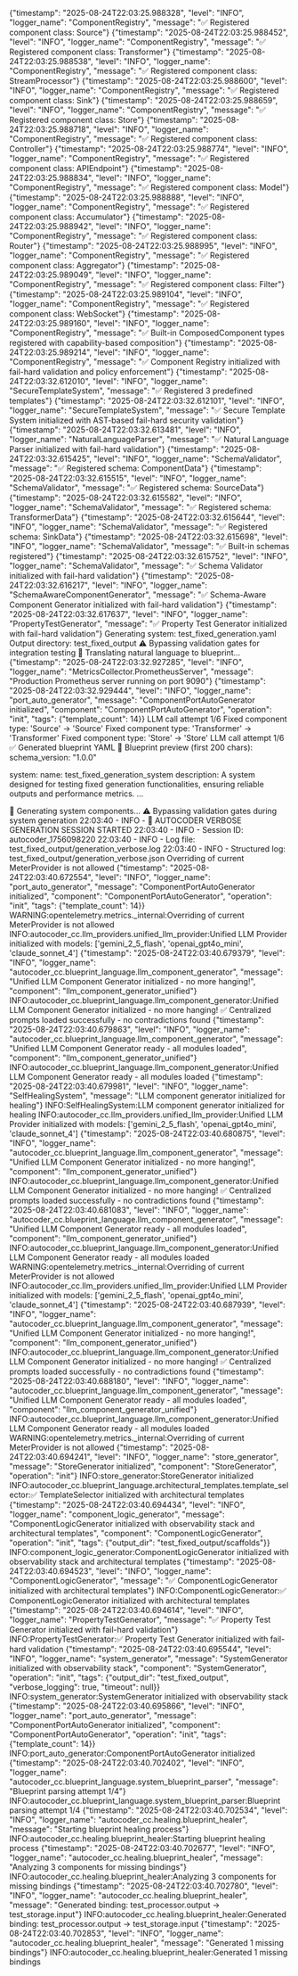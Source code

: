 {"timestamp": "2025-08-24T22:03:25.988328", "level": "INFO", "logger_name": "ComponentRegistry", "message": "✅ Registered component class: Source"}
{"timestamp": "2025-08-24T22:03:25.988452", "level": "INFO", "logger_name": "ComponentRegistry", "message": "✅ Registered component class: Transformer"}
{"timestamp": "2025-08-24T22:03:25.988538", "level": "INFO", "logger_name": "ComponentRegistry", "message": "✅ Registered component class: StreamProcessor"}
{"timestamp": "2025-08-24T22:03:25.988600", "level": "INFO", "logger_name": "ComponentRegistry", "message": "✅ Registered component class: Sink"}
{"timestamp": "2025-08-24T22:03:25.988659", "level": "INFO", "logger_name": "ComponentRegistry", "message": "✅ Registered component class: Store"}
{"timestamp": "2025-08-24T22:03:25.988718", "level": "INFO", "logger_name": "ComponentRegistry", "message": "✅ Registered component class: Controller"}
{"timestamp": "2025-08-24T22:03:25.988774", "level": "INFO", "logger_name": "ComponentRegistry", "message": "✅ Registered component class: APIEndpoint"}
{"timestamp": "2025-08-24T22:03:25.988834", "level": "INFO", "logger_name": "ComponentRegistry", "message": "✅ Registered component class: Model"}
{"timestamp": "2025-08-24T22:03:25.988888", "level": "INFO", "logger_name": "ComponentRegistry", "message": "✅ Registered component class: Accumulator"}
{"timestamp": "2025-08-24T22:03:25.988942", "level": "INFO", "logger_name": "ComponentRegistry", "message": "✅ Registered component class: Router"}
{"timestamp": "2025-08-24T22:03:25.988995", "level": "INFO", "logger_name": "ComponentRegistry", "message": "✅ Registered component class: Aggregator"}
{"timestamp": "2025-08-24T22:03:25.989049", "level": "INFO", "logger_name": "ComponentRegistry", "message": "✅ Registered component class: Filter"}
{"timestamp": "2025-08-24T22:03:25.989104", "level": "INFO", "logger_name": "ComponentRegistry", "message": "✅ Registered component class: WebSocket"}
{"timestamp": "2025-08-24T22:03:25.989160", "level": "INFO", "logger_name": "ComponentRegistry", "message": "✅ Built-in ComposedComponent types registered with capability-based composition"}
{"timestamp": "2025-08-24T22:03:25.989214", "level": "INFO", "logger_name": "ComponentRegistry", "message": "✅ Component Registry initialized with fail-hard validation and policy enforcement"}
{"timestamp": "2025-08-24T22:03:32.612010", "level": "INFO", "logger_name": "SecureTemplateSystem", "message": "✅ Registered 3 predefined templates"}
{"timestamp": "2025-08-24T22:03:32.612101", "level": "INFO", "logger_name": "SecureTemplateSystem", "message": "✅ Secure Template System initialized with AST-based fail-hard security validation"}
{"timestamp": "2025-08-24T22:03:32.613481", "level": "INFO", "logger_name": "NaturalLanguageParser", "message": "✅ Natural Language Parser initialized with fail-hard validation"}
{"timestamp": "2025-08-24T22:03:32.615425", "level": "INFO", "logger_name": "SchemaValidator", "message": "✅ Registered schema: ComponentData"}
{"timestamp": "2025-08-24T22:03:32.615515", "level": "INFO", "logger_name": "SchemaValidator", "message": "✅ Registered schema: SourceData"}
{"timestamp": "2025-08-24T22:03:32.615582", "level": "INFO", "logger_name": "SchemaValidator", "message": "✅ Registered schema: TransformerData"}
{"timestamp": "2025-08-24T22:03:32.615644", "level": "INFO", "logger_name": "SchemaValidator", "message": "✅ Registered schema: SinkData"}
{"timestamp": "2025-08-24T22:03:32.615698", "level": "INFO", "logger_name": "SchemaValidator", "message": "✅ Built-in schemas registered"}
{"timestamp": "2025-08-24T22:03:32.615752", "level": "INFO", "logger_name": "SchemaValidator", "message": "✅ Schema Validator initialized with fail-hard validation"}
{"timestamp": "2025-08-24T22:03:32.616217", "level": "INFO", "logger_name": "SchemaAwareComponentGenerator", "message": "✅ Schema-Aware Component Generator initialized with fail-hard validation"}
{"timestamp": "2025-08-24T22:03:32.617637", "level": "INFO", "logger_name": "PropertyTestGenerator", "message": "✅ Property Test Generator initialized with fail-hard validation"}
Generating system: test_fixed_generation.yaml
Output directory: test_fixed_output
⚠️  Bypassing validation gates for integration testing
🤖 Translating natural language to blueprint...
{"timestamp": "2025-08-24T22:03:32.927285", "level": "INFO", "logger_name": "MetricsCollector.PrometheusServer", "message": "Production Prometheus server running on port 9090"}
{"timestamp": "2025-08-24T22:03:32.929444", "level": "INFO", "logger_name": "port_auto_generator", "message": "ComponentPortAutoGenerator initialized", "component": "ComponentPortAutoGenerator", "operation": "init", "tags": {"template_count": 14}}
LLM call attempt 1/6
   Fixed component type: 'Source' → 'Source'
   Fixed component type: 'Transformer' → 'Transformer'
   Fixed component type: 'Store' → 'Store'
LLM call attempt 1/6
✅ Generated blueprint YAML
📝 Blueprint preview (first 200 chars):
schema_version: "1.0.0"

system:
  name: test_fixed_generation_system
  description: A system designed for testing fixed generation functionalities, ensuring reliable outputs and performance metrics.
...

🔧 Generating system components...
⚠️  Bypassing validation gates during system generation
22:03:40 - INFO - 🚀 AUTOCODER VERBOSE GENERATION SESSION STARTED
22:03:40 - INFO - Session ID: autocoder_1756098220
22:03:40 - INFO - Log file: test_fixed_output/generation_verbose.log
22:03:40 - INFO - Structured log: test_fixed_output/generation_verbose.json
Overriding of current MeterProvider is not allowed
{"timestamp": "2025-08-24T22:03:40.672554", "level": "INFO", "logger_name": "port_auto_generator", "message": "ComponentPortAutoGenerator initialized", "component": "ComponentPortAutoGenerator", "operation": "init", "tags": {"template_count": 14}}
WARNING:opentelemetry.metrics._internal:Overriding of current MeterProvider is not allowed
INFO:autocoder_cc.llm_providers.unified_llm_provider:Unified LLM Provider initialized with models: ['gemini_2_5_flash', 'openai_gpt4o_mini', 'claude_sonnet_4']
{"timestamp": "2025-08-24T22:03:40.679379", "level": "INFO", "logger_name": "autocoder_cc.blueprint_language.llm_component_generator", "message": "Unified LLM Component Generator initialized - no more hanging!", "component": "llm_component_generator_unified"}
INFO:autocoder_cc.blueprint_language.llm_component_generator:Unified LLM Component Generator initialized - no more hanging!
✅ Centralized prompts loaded successfully - no contradictions found
{"timestamp": "2025-08-24T22:03:40.679863", "level": "INFO", "logger_name": "autocoder_cc.blueprint_language.llm_component_generator", "message": "Unified LLM Component Generator ready - all modules loaded", "component": "llm_component_generator_unified"}
INFO:autocoder_cc.blueprint_language.llm_component_generator:Unified LLM Component Generator ready - all modules loaded
{"timestamp": "2025-08-24T22:03:40.679981", "level": "INFO", "logger_name": "SelfHealingSystem", "message": "LLM component generator initialized for healing"}
INFO:SelfHealingSystem:LLM component generator initialized for healing
INFO:autocoder_cc.llm_providers.unified_llm_provider:Unified LLM Provider initialized with models: ['gemini_2_5_flash', 'openai_gpt4o_mini', 'claude_sonnet_4']
{"timestamp": "2025-08-24T22:03:40.680875", "level": "INFO", "logger_name": "autocoder_cc.blueprint_language.llm_component_generator", "message": "Unified LLM Component Generator initialized - no more hanging!", "component": "llm_component_generator_unified"}
INFO:autocoder_cc.blueprint_language.llm_component_generator:Unified LLM Component Generator initialized - no more hanging!
✅ Centralized prompts loaded successfully - no contradictions found
{"timestamp": "2025-08-24T22:03:40.681083", "level": "INFO", "logger_name": "autocoder_cc.blueprint_language.llm_component_generator", "message": "Unified LLM Component Generator ready - all modules loaded", "component": "llm_component_generator_unified"}
INFO:autocoder_cc.blueprint_language.llm_component_generator:Unified LLM Component Generator ready - all modules loaded
WARNING:opentelemetry.metrics._internal:Overriding of current MeterProvider is not allowed
INFO:autocoder_cc.llm_providers.unified_llm_provider:Unified LLM Provider initialized with models: ['gemini_2_5_flash', 'openai_gpt4o_mini', 'claude_sonnet_4']
{"timestamp": "2025-08-24T22:03:40.687939", "level": "INFO", "logger_name": "autocoder_cc.blueprint_language.llm_component_generator", "message": "Unified LLM Component Generator initialized - no more hanging!", "component": "llm_component_generator_unified"}
INFO:autocoder_cc.blueprint_language.llm_component_generator:Unified LLM Component Generator initialized - no more hanging!
✅ Centralized prompts loaded successfully - no contradictions found
{"timestamp": "2025-08-24T22:03:40.688180", "level": "INFO", "logger_name": "autocoder_cc.blueprint_language.llm_component_generator", "message": "Unified LLM Component Generator ready - all modules loaded", "component": "llm_component_generator_unified"}
INFO:autocoder_cc.blueprint_language.llm_component_generator:Unified LLM Component Generator ready - all modules loaded
WARNING:opentelemetry.metrics._internal:Overriding of current MeterProvider is not allowed
{"timestamp": "2025-08-24T22:03:40.694241", "level": "INFO", "logger_name": "store_generator", "message": "StoreGenerator initialized", "component": "StoreGenerator", "operation": "init"}
INFO:store_generator:StoreGenerator initialized
INFO:autocoder_cc.blueprint_language.architectural_templates.template_selector:✅ TemplateSelector initialized with architectural templates
{"timestamp": "2025-08-24T22:03:40.694434", "level": "INFO", "logger_name": "component_logic_generator", "message": "ComponentLogicGenerator initialized with observability stack and architectural templates", "component": "ComponentLogicGenerator", "operation": "init", "tags": {"output_dir": "test_fixed_output/scaffolds"}}
INFO:component_logic_generator:ComponentLogicGenerator initialized with observability stack and architectural templates
{"timestamp": "2025-08-24T22:03:40.694523", "level": "INFO", "logger_name": "ComponentLogicGenerator", "message": "✅ ComponentLogicGenerator initialized with architectural templates"}
INFO:ComponentLogicGenerator:✅ ComponentLogicGenerator initialized with architectural templates
{"timestamp": "2025-08-24T22:03:40.694614", "level": "INFO", "logger_name": "PropertyTestGenerator", "message": "✅ Property Test Generator initialized with fail-hard validation"}
INFO:PropertyTestGenerator:✅ Property Test Generator initialized with fail-hard validation
{"timestamp": "2025-08-24T22:03:40.695544", "level": "INFO", "logger_name": "system_generator", "message": "SystemGenerator initialized with observability stack", "component": "SystemGenerator", "operation": "init", "tags": {"output_dir": "test_fixed_output", "verbose_logging": true, "timeout": null}}
INFO:system_generator:SystemGenerator initialized with observability stack
{"timestamp": "2025-08-24T22:03:40.695866", "level": "INFO", "logger_name": "port_auto_generator", "message": "ComponentPortAutoGenerator initialized", "component": "ComponentPortAutoGenerator", "operation": "init", "tags": {"template_count": 14}}
INFO:port_auto_generator:ComponentPortAutoGenerator initialized
{"timestamp": "2025-08-24T22:03:40.702402", "level": "INFO", "logger_name": "autocoder_cc.blueprint_language.system_blueprint_parser", "message": "Blueprint parsing attempt 1/4"}
INFO:autocoder_cc.blueprint_language.system_blueprint_parser:Blueprint parsing attempt 1/4
{"timestamp": "2025-08-24T22:03:40.702534", "level": "INFO", "logger_name": "autocoder_cc.healing.blueprint_healer", "message": "Starting blueprint healing process"}
INFO:autocoder_cc.healing.blueprint_healer:Starting blueprint healing process
{"timestamp": "2025-08-24T22:03:40.702677", "level": "INFO", "logger_name": "autocoder_cc.healing.blueprint_healer", "message": "Analyzing 3 components for missing bindings"}
INFO:autocoder_cc.healing.blueprint_healer:Analyzing 3 components for missing bindings
{"timestamp": "2025-08-24T22:03:40.702780", "level": "INFO", "logger_name": "autocoder_cc.healing.blueprint_healer", "message": "Generated binding: test_processor.output → test_storage.input"}
INFO:autocoder_cc.healing.blueprint_healer:Generated binding: test_processor.output → test_storage.input
{"timestamp": "2025-08-24T22:03:40.702853", "level": "INFO", "logger_name": "autocoder_cc.healing.blueprint_healer", "message": "Generated 1 missing bindings"}
INFO:autocoder_cc.healing.blueprint_healer:Generated 1 missing bindings
